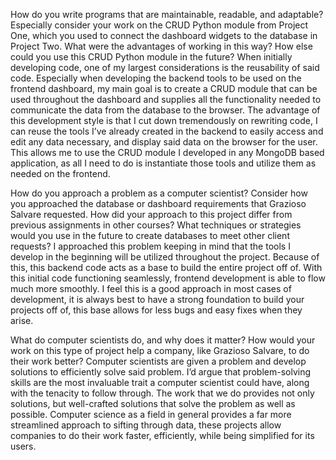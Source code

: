 How do you write programs that are maintainable, readable, and adaptable? Especially consider your work on the CRUD Python module from Project One, which you used to connect the dashboard widgets to the database in Project Two. What were the advantages of working in this way? How else could you use this CRUD Python module in the future?
When initially developing code, one of my largest considerations is the reusability of said code. Especially when developing the backend tools to be used on the frontend dashboard, my main goal is to create a CRUD module that can be used throughout the dashboard and supplies all the functionality needed to communicate the data from the database to the browser. The advantage of this development style is that I cut down tremendously on rewriting code, I can reuse the tools I’ve already created in the backend to easily access and edit any data necessary, and display said data on the browser for the user. This allows me to use the CRUD module I developed in any MongoDB based application, as all I need to do is instantiate those tools and utilize them as needed on the frontend.

How do you approach a problem as a computer scientist? Consider how you approached the database or dashboard requirements that Grazioso Salvare requested. How did your approach to this project differ from previous assignments in other courses? What techniques or strategies would you use in the future to create databases to meet other client requests?
I approached this problem keeping in mind that the tools I develop in the beginning will be utilized throughout the project. Because of this, this backend code acts as a base to build the entire project off of. With this initial code functioning seamlessly, frontend development is able to flow much more smoothly. I feel this is a good approach in most cases of development, it is always best to have a strong foundation to build your projects off of, this base allows for less bugs and easy fixes when they arise.

What do computer scientists do, and why does it matter? How would your work on this type of project help a company, like Grazioso Salvare, to do their work better?
Computer scientists are given a problem and develop solutions to efficiently solve said problem. I’d argue that problem-solving skills are the most invaluable trait a computer scientist could have, along with the tenacity to follow through. The work that we do provides not only solutions, but well-crafted solutions that solve the problem as well as possible. Computer science as a field in general provides a far more streamlined approach to sifting through data, these projects allow companies to do their work faster, efficiently, while being simplified for its users.
